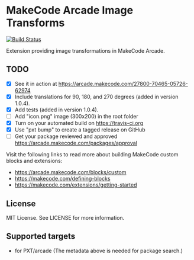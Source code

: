 # MakeCode Arcade Image Transforms

[![Build Status](https://travis-ci.com/robo-technical-group/pxt-arcade-image-transform.svg?branch=master)](https://travis-ci.com/robo-technical-group/pxt-arcade-image-transform)

Extension providing image transformations in MakeCode Arcade.

## TODO

- [X] See it in action at https://arcade.makecode.com/27800-70465-05726-62974
- [X] Include translations for 90, 180, and 270 degrees (added in version 1.0.4).
- [X] Add tests (added in version 1.0.4).
- [ ] Add "icon.png" image (300x200) in the root folder
- [X] Turn on your automated build on https://travis-ci.org
- [X] Use "pxt bump" to create a tagged release on GitHub
- [ ] Get your package reviewed and approved https://arcade.makecode.com/packages/approval

Visit the following links to read more about building MakeCode custom blocks and extensions:
- https://arcade.makecode.com/blocks/custom
- https://makecode.com/defining-blocks
- https://makecode.com/extensions/getting-started

## License

MIT License. See LICENSE for more information.

## Supported targets

* for PXT/arcade
(The metadata above is needed for package search.)


